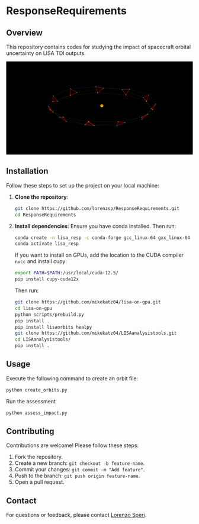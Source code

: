 # ResponseRequirements
## Overview
This repository contains codes for studying the impact of spacecraft orbital uncertainty on LISA TDI outputs.

![LISA orbits](report/figures/3d_orbit_around_sun.png)

## Installation
Follow these steps to set up the project on your local machine:

1. **Clone the repository**:
    ```bash
    git clone https://github.com/lorenzsp/ResponseRequirements.git
    cd ResponseRequirements
    ```

2. **Install dependencies**:
    Ensure you have conda installed. Then run:
    ```bash
    conda create -n lisa_resp -c conda-forge gcc_linux-64 gxx_linux-64 numpy Cython scipy jupyter ipython h5py matplotlib python=3.12
    conda activate lisa_resp
    ```
    
    If you want to install on GPUs, add the location to the CUDA compiler `nvcc` and install cupy:
    ```bash
    export PATH=$PATH:/usr/local/cuda-12.5/
    pip install cupy-cuda12x
    ```
    
    Then run:
    ```bash
    git clone https://github.com/mikekatz04/lisa-on-gpu.git
    cd lisa-on-gpu
    python scripts/prebuild.py
    pip install .
    pip install lisaorbits healpy
    git clone https://github.com/mikekatz04/LISAanalysistools.git
    cd LISAanalysistools/
    pip install .
    ```

## Usage
Execute the following command to create an orbit file:
```bash
python create_orbits.py
```

Run the assessment
```bash
python assess_impact.py
```

## Contributing
Contributions are welcome! Please follow these steps:
1. Fork the repository.
2. Create a new branch: `git checkout -b feature-name`.
3. Commit your changes: `git commit -m "Add feature"`.
4. Push to the branch: `git push origin feature-name`.
5. Open a pull request.

<!-- ## License
This project is licensed under the [License Name]. See the [LICENSE](LICENSE) file for details. -->

## Contact
For questions or feedback, please contact [Lorenzo Speri](https://github.com/lorenzsp).